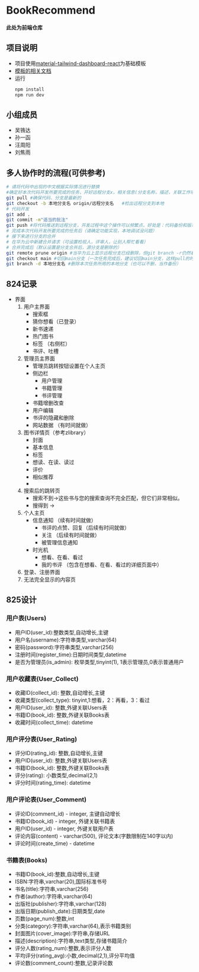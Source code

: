 # BookRecommend

**此处为前端仓库**

## 项目说明
- 项目使用[material-tailwind-dashboard-react](https://github.com/creativetimofficial/material-tailwind-dashboard-react)为基础模板
- [模板的相关文档](https://www.material-tailwind.com/docs/react/theming)
- 运行
  ```bash
  npm install
  npm run dev
  ```


## 小组成员
- 吴铕达
- 孙一函
- 汪周阳
- 刘焦雨

## 多人协作时的流程(可供参考)
```bash
# 请将代码中出现的中文根据实际情况进行替换
#确定好本次代码开发所要完成的任务，开好远程分支x，相关信息(分支名称，描述，关联工作项）要注明好
git pull #确保代码、分支是最新的
git checkout -b 本地分支名 origin/远程分支名   #检出远程分支到本地
# 代码开发
git add .
git commit -m"适当的批注"
git push #将代码推送到远程分支，开发过程中这个操作可以频繁点，好处是：代码备份和版本管理
# 完成本次代码开发所要完成的任务后（请确定功能实现，本地调试没问题）
# 接下来进行分支的合并
# 在华为云中新建合并请求（可设置检视人，评审人，让别人帮忙看看）
# 合并完成后（默认设置是分支合并后，源分支是删除的）
git remote prune origin #当华为云上显示远程分支已经删除，但git branch -r仍然看到所删除的分支，执行该命令
git checkout main #切回main分支（一次任务完成后，建议切回main分支，这样pull的时候可以避免自己写的代码丢失的问题）
git branch -d 本地分支名 #删除本次任务所用的本地分支（也可以不删，当作备份）
```

## 824记录
- 界面
  1. 用户主界面
     - 搜索框
     - 猜你想看（已登录）
     - 新书速递
     - 热门图书
     - 标签 （右侧栏）
     - 书评、吐槽
  2. 管理员主界面
     - 管理员跳转按钮设置在个人主页
     - 侧边栏
       - 用户管理
       - 书籍管理
       - 书评管理
     - 书籍增删改查
     - 用户编辑
     - 书评的隐藏和删除
     - 网站数据 （有时间就做）
  3. 图书详情页（参考zlibrary）
     - 封面
     - 基本信息
     - 标签
     - 想读、在读、读过
     - 评价
     - 相似推荐
     -
  4. 搜索后的跳转页
     - 搜索不到->这些书与您的搜索查询不完全匹配，但它们非常相似。
     - 搜得到 ->
  5. 个人主页
     - 信息通知 （续有时间就做）
       - 书评的点赞、回复（后续有时间就做）
       - 关注 （后续有时间就做）
       - 被管理信息通知
     - 时光机
       - 想看、在看、看过
       - 我的书评 （包含在想看、在看、看过的详细页面中）
  6. 登录、注册界面
  7. 无法完全显示的内容页

## 825设计
### 用户表(Users)
- 用户ID(user_id):整数类型,自动增长,主键
- 用户名(username):字符串类型,varchar(64)
- 密码(password):字符串类型,varchar(256)
- 注册时间(register_time):日期时间类型,datetime
- 是否为管理员(is_admin): 枚举类型,tinyint(1), 1表示管理员,0表示普通用户
  
### 用户收藏表(User_Collect)
- 收藏ID(collect_id): 整数,自动增长,主键
- 收藏类型(collect_type): tinyint,1:想看，2：再看，3：看过
- 用户ID(user_id): 整数,外键关联Users表
- 书籍ID(book_id): 整数,外键关联Books表
- 收藏时间(collect_time): datetime

### 用户评分表(User_Rating)
- 评分ID(rating_id): 整数,自动增长,主键
- 用户ID(user_id): 整数,外键关联Users表
- 书籍ID(book_id): 整数,外键关联Books表
- 评分(rating): 小数类型,decimal(2,1)
- 评分时间(rating_time): datetime

### 用户评论表(User_Comment)
- 评论ID(comment_id) - integer, 主键自动增长
- 书籍ID(book_id) - integer, 外键关联书籍表
- 用户ID(user_id) - integer, 外键关联用户表
- 评论内容(content) -  varchar(500), 评论文本(字数限制在140字以内)
- 评论时间(create_time) - datetime

### 书籍表(Books)
- 书籍ID(book_id):整数,自动增长,主键
- ISBN:字符串,varchar(20),国际标准书号
- 书名(title):字符串,varchar(256)
- 作者(author):字符串,varchar(64)
- 出版社(publisher):字符串,varchar(128)
- 出版日期(publish_date):日期类型,date
- 页数(page_num):整数,int
- 分类(category):字符串,varchar(64),表示书籍类别
- 封面图片(cover_image):字符串,存储URL
- 描述(description):字符串,text类型,存储书籍简介
- 评分人数(rating_num):整数,表示评分人数
- 平均评分(rating_avg):小数,decimal(2,1),评分平均值
- 评论数(comment_count):整数,记录评论数
